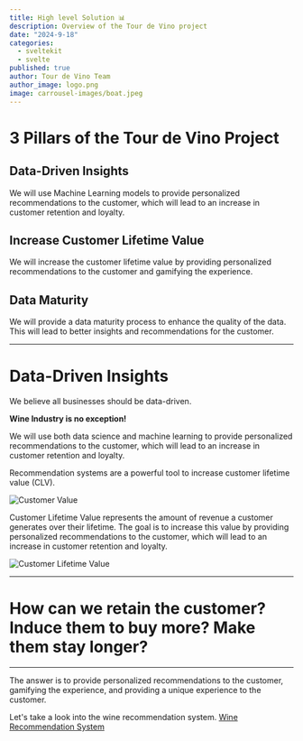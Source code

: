 ```yaml
---
title: High level Solution 📊
description: Overview of the Tour de Vino project
date: "2024-9-18"
categories:
  - sveltekit
  - svelte
published: true
author: Tour de Vino Team
author_image: logo.png
image: carrousel-images/boat.jpeg
---
```


# 3 Pillars of the Tour de Vino Project

## Data-Driven Insights

We will use Machine Learning models to provide personalized recommendations to the customer, which will lead to an increase in customer retention and loyalty.

## Increase Customer Lifetime Value

We will increase the customer lifetime value by providing personalized recommendations to the customer and gamifying the experience.

## Data Maturity

We will provide a data maturity process to enhance the quality of the data. This will lead to better insights and recommendations for the customer.

---

# Data-Driven Insights

We believe all businesses should be data-driven.

**Wine Industry is no exception!**

We will use both data science and machine learning to provide personalized recommendations to the customer, which will lead to an increase in customer retention and loyalty.

Recommendation systems are a powerful tool to increase customer lifetime value (CLV).

![Customer Value](customer_lifetime_value.svg)

Customer Lifetime Value represents the amount of revenue a customer generates over their lifetime. The goal is to increase this value by providing personalized recommendations to the customer, which will lead to an increase in customer retention and loyalty.

![Customer Lifetime Value](customer_lifetime_value_2.svg)

---

# **How can we retain the customer? Induce them to buy more? Make them stay longer?**

---

The answer is to provide personalized recommendations to the customer, gamifying the experience, and providing a unique experience to the customer.

Let's take a look into the wine recommendation system. [Wine Recommendation System](/recommendation-post)

<!-- ##

Present Use Cases to increate Customer Lifetime Value:
1. New customers: Recommedation of similar wines based on similar features (i.e. grape variety, producer,etc) using Data-Driven Insights.
2. Returning Customers: Suggest wines based on their previous preferences and interactions

Wine Tourism Solution:
1. Wine tasting route or passport, tailored to the costumer's wine preferences. -->
